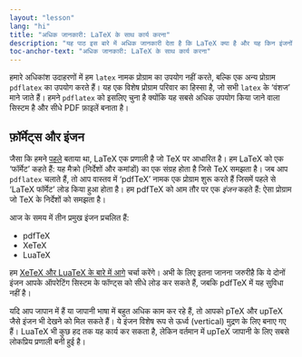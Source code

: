 ```yaml
---
layout: "lesson"
lang: "hi"
title: "अधिक जानकारी: LaTeX के साथ कार्य करना"
description: "यह पाठ इस बारे में अधिक जानकारी देता है कि LaTeX क्या है और यह किन इंजनों पर चलता है।"
toc-anchor-text: "अधिक जानकारी: LaTeX के साथ कार्य करना"
---
```


हमारे अधिकांश उदाहरणों में हम `latex` नामक प्रोग्राम का उपयोग नहीं करते, बल्कि एक अन्य प्रोग्राम `pdflatex` का उपयोग करते हैं। यह एक विशेष प्रोग्राम परिवार का हिस्सा है, जो सभी `latex` के ‘वंशज’ माने जाते हैं। हमने `pdflatex` को इसलिए चुना है क्योंकि यह सबसे अधिक उपयोग किया जाने वाला सिस्टम है और सीधे PDF फ़ाइलें बनाता है।

## फ़ॉर्मेट्स और इंजन

जैसा कि हमने [पहले](more-01) बताया था, LaTeX एक प्रणाली है जो TeX पर आधारित है। हम LaTeX को एक ‘फॉर्मेट’ कहते हैं: यह मैक्रो (निर्देशों और कमांडों) का एक संग्रह होता है जिसे TeX समझता है। जब आप `pdflatex` चलाते हैं, तो आप वास्तव में ‘pdfTeX’ नामक एक प्रोग्राम शुरू करते हैं जिसमें पहले से ‘LaTeX फॉर्मेट’ लोड किया हुआ होता है। हम pdfTeX को आम तौर पर एक _इंजन_ कहते हैं: ऐसा प्रोग्राम जो TeX के निर्देशों को समझता है।

आज के समय में तीन प्रमुख इंजन प्रचलित हैं:

- pdfTeX  
- XeTeX  
- LuaTeX

हम [XeTeX और LuaTeX के बारे में आगे](lesson-14) चर्चा करेंगे। अभी के लिए इतना जानना जरुरीहै कि ये दोनों इंजन आपके ऑपरेटिंग सिस्टम के फॉण्ट्स को सीधे लोड कर सकते हैं, जबकि pdfTeX में यह सुविधा नहीं है।

यदि आप जापान में हैं या जापानी भाषा में बहुत अधिक काम कर रहे हैं, तो आपको pTeX और upTeX जैसे इंजन भी देखने को मिल सकते हैं। ये इंजन विशेष रूप से ऊर्ध्व (vertical) मुद्रण के लिए बनाए गए हैं। LuaTeX भी कुछ हद तक यह कार्य कर सकता है, लेकिन वर्तमान में upTeX जापानी के लिए सबसे लोकप्रिय प्रणाली बनी हुई है।
